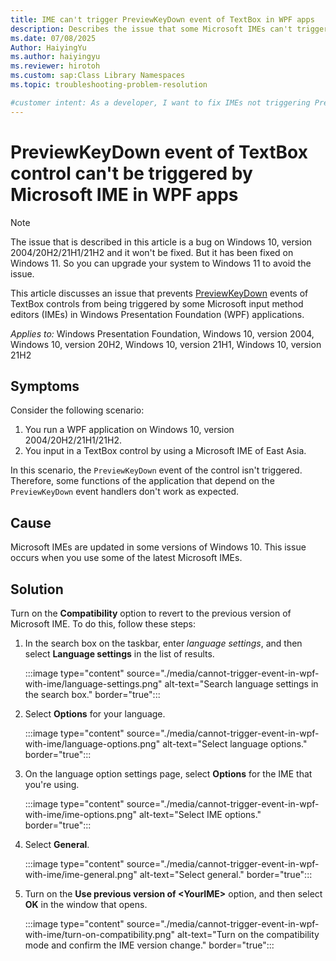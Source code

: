 ```yaml
---
title: IME can't trigger PreviewKeyDown event of TextBox in WPF apps
description: Describes the issue that some Microsoft IMEs can't trigger PreviewKeyDown event of TextBox control in WPF apps.
ms.date: 07/08/2025
Author: HaiyingYu
ms.author: haiyingyu
ms.reviewer: hirotoh
ms.custom: sap:Class Library Namespaces
ms.topic: troubleshooting-problem-resolution

#customer intent: As a developer, I want to fix IMEs not triggering PreviewKeyDown events so that TextBoxes in my WPF app function correctly.
---
```

# PreviewKeyDown event of TextBox control can't be triggered by Microsoft IME in WPF apps

> [!NOTE]
> The issue that is described in this article is a bug on Windows 10, version 2004/20H2/21H1/21H2 and it won't be fixed. But it has been fixed on Windows 11. So you can upgrade your system to Windows 11 to avoid the issue.

This article discusses an issue that prevents [PreviewKeyDown](/dotnet/api/system.windows.forms.control.previewkeydown) events of TextBox controls from being triggered by some Microsoft  input method editors (IMEs) in Windows Presentation Foundation (WPF) applications.

_Applies to:_ Windows Presentation Foundation, Windows 10, version 2004, Windows 10, version 20H2, Windows 10, version 21H1, Windows 10, version 21H2

## Symptoms

Consider the following scenario:

1. You run a WPF application on Windows 10, version 2004/20H2/21H1/21H2.
1. You input in a TextBox control by using a Microsoft IME of East Asia.

In this scenario, the `PreviewKeyDown` event of the control isn't triggered. Therefore, some functions of the application that depend on the `PreviewKeyDown` event handlers don't work as expected.

## Cause

Microsoft IMEs are updated in some versions of Windows 10. This issue occurs when you use some of the latest Microsoft IMEs.

## Solution

Turn on the **Compatibility** option to revert to the previous version of Microsoft IME. To do this, follow these steps:

1. In the search box on the taskbar, enter *language settings*, and then select **Language settings** in the list of results.

    :::image type="content" source="./media/cannot-trigger-event-in-wpf-with-ime/language-settings.png" alt-text="Search language settings in the search box." border="true":::

1. Select **Options** for your language.

    :::image type="content" source="./media/cannot-trigger-event-in-wpf-with-ime/language-options.png" alt-text="Select language options." border="true":::

1. On the language option settings page, select **Options** for the IME that you're using.

    :::image type="content" source="./media/cannot-trigger-event-in-wpf-with-ime/ime-options.png" alt-text="Select IME options." border="true":::

1. Select **General**.

    :::image type="content" source="./media/cannot-trigger-event-in-wpf-with-ime/ime-general.png" alt-text="Select general." border="true":::

1. Turn on the **Use previous version of \<YourIME\>** option, and then select **OK** in the window that opens.

    :::image type="content" source="./media/cannot-trigger-event-in-wpf-with-ime/turn-on-compatibility.png" alt-text="Turn on the compatibility mode and confirm the IME version change." border="true":::
